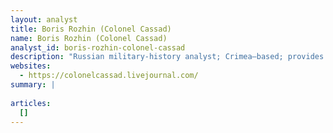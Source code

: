 ```yaml
---
layout: analyst
title: Boris Rozhin (Colonel Cassad)
name: Boris Rozhin (Colonel Cassad)
analyst_id: boris-rozhin-colonel-cassad
description: "Russian military-history analyst; Crimea–based; provides minute–by–minute OSINT on Ukraine from pro–resistance, anti–NATO viewpoint."
websites:
  - https://colonelcassad.livejournal.com/
summary: |
  
articles:
  []
---
```


